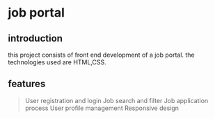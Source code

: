 # job portal
## introduction
this project consists of front end development of a job portal.
the technologies used are HTML,CSS.
## features
>User registration and login
>Job search and filter
>Job application process
>User profile management
>Responsive design
